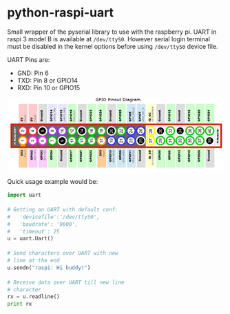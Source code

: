 # python-raspi-uart

Small wrapper of the pyserial library to use with the raspberry pi. UART in raspi 3 model B is available at `/dev/ttyS0`. However serial login terminal must be disabled in the kernel options before using `/dev/ttyS0` device file.

UART Pins are:
* GND: Pin  6
* TXD: Pin  8 or GPIO14
* RXD: Pin 10 or GPIO15


![Raspi pinout](https://github.com/JVGD/python-raspi-uart/blob/master/readme/Raspi_pinout.png "Raspi pinout")


Quick usage example would be:

```python
import uart

# Getting an UART with default conf:
#   'devicefile':'/dev/ttyS0', 
#   'baudrate': '9600',
#   'timeout': 25
u = uart.Uart()

# Send characters over UART with new
# line at the end
u.sendn("raspi: Hi buddy!")

# Receive data over UART till new line
# character
rx = u.readline()
print rx
```
